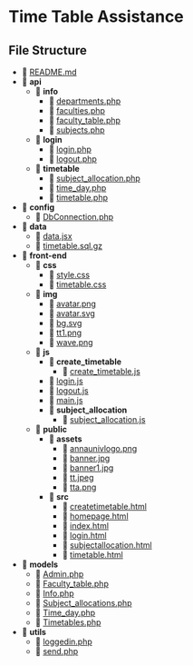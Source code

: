 # Time Table Assistance

## File Structure

- 📄 [README.md](README.md)
- 📂 **api**
  - 📂 **info**
    - 📄 [departments.php](api/info/departments.php)
    - 📄 [faculties.php](api/info/faculties.php)
    - 📄 [faculty_table.php](api/info/faculty_table.php)
    - 📄 [subjects.php](api/info/subjects.php)
  - 📂 **login**
    - 📄 [login.php](api/login/login.php)
    - 📄 [logout.php](api/login/logout.php)
  - 📂 **timetable**
    - 📄 [subject_allocation.php](api/timetable/subject_allocation.php)
    - 📄 [time_day.php](api/timetable/time_day.php)
    - 📄 [timetable.php](api/timetable/timetable.php)
- 📂 **config**
  - 📄 [DbConnection.php](config/DbConnection.php)
- 📂 **data**
  - 📄 [data.jsx](data/data.jsx)
  - 📄 [timetable.sql.gz](data/timetable.sql.gz)
- 📂 **front\-end**
  - 📂 **css**
    - 📄 [style.css](front-end/css/style.css)
    - 📄 [timetable.css](front-end/css/timetable.css)
  - 📂 **img**
    - 📄 [avatar.png](front-end/img/avatar.png)
    - 📄 [avatar.svg](front-end/img/avatar.svg)
    - 📄 [bg.svg](front-end/img/bg.svg)
    - 📄 [tt1.png](front-end/img/tt1.png)
    - 📄 [wave.png](front-end/img/wave.png)
  - 📂 **js**
    - 📂 **create_timetable**
      - 📄 [create_timetable.js](front-end/js/create_timetable/create_timetable.js)
    - 📄 [login.js](front-end/js/login.js)
    - 📄 [logout.js](front-end/js/logout.js)
    - 📄 [main.js](front-end/js/main.js)
    - 📂 **subject_allocation**
      - 📄 [subject_allocation.js](front-end/js/subject_allocation/subject_allocation.js)
  - 📂 **public**
    - 📂 **assets**
      - 📄 [annaunivlogo.png](front-end/public/assets/annaunivlogo.png)
      - 📄 [banner.jpg](front-end/public/assets/banner.jpg)
      - 📄 [banner1.jpg](front-end/public/assets/banner1.jpg)
      - 📄 [tt.jpeg](front-end/public/assets/tt.jpeg)
      - 📄 [tta.png](front-end/public/assets/tta.png)
    - 📂 **src**
      - 📄 [createtimetable.html](front-end/public/src/createtimetable.html)
      - 📄 [homepage.html](front-end/public/src/homepage.html)
      - 📄 [index.html](front-end/public/src/index.html)
      - 📄 [login.html](front-end/public/src/login.html)
      - 📄 [subjectallocation.html](front-end/public/src/subjectallocation.html)
      - 📄 [timetable.html](front-end/public/src/timetable.html)
- 📂 **models**
  - 📄 [Admin.php](models/Admin.php)
  - 📄 [Faculty_table.php](models/Faculty_table.php)
  - 📄 [Info.php](models/Info.php)
  - 📄 [Subject_allocations.php](models/Subject_allocations.php)
  - 📄 [Time_day.php](models/Time_day.php)
  - 📄 [Timetables.php](models/Timetables.php)
- 📂 **utils**
  - 📄 [loggedin.php](utils/loggedin.php)
  - 📄 [send.php](utils/send.php)
